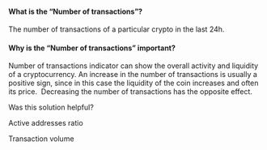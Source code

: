 #### What is the “Number of transactions”?

The number of transactions of a particular crypto in the last 24h.

#### Why is the “Number of transactions” important?

Number of transactions indicator can show the overall activity and liquidity of a cryptocurrency. An increase in the number of transactions is usually a positive sign, since in this case the liquidity of the coin increases and often its price.  Decreasing the number of transactions has the opposite effect.

Was this solution helpful?

Active addresses ratio

Transaction volume